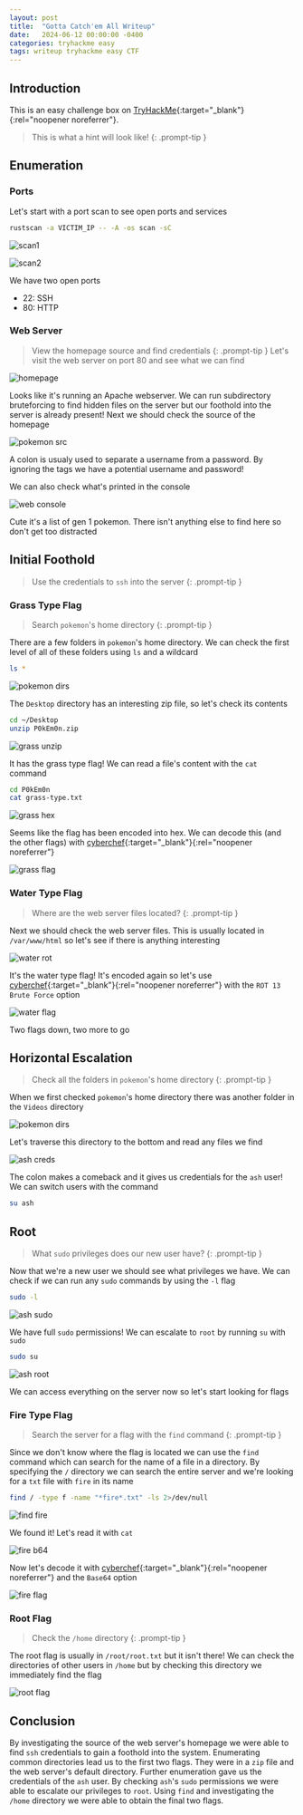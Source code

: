 ```yaml
---
layout: post
title:  "Gotta Catch'em All Writeup"
date:   2024-06-12 00:00:00 -0400
categories: tryhackme easy
tags: writeup tryhackme easy CTF
---
```

## Introduction
This is an easy challenge box on
[TryHackMe](https://tryhackme.com/r/room/anonymousplayground){:target="_blank"}{:rel="noopener noreferrer"}.

> This is what a hint will look like!
{: .prompt-tip }

## Enumeration
### Ports
Let's start with a port scan to see open ports and
services

```bash
rustscan -a VICTIM_IP -- -A -os scan -sC
```
![scan1](/images/catch-em-all/scan1.png)

![scan2](/images/catch-em-all/scan2.png)

We have two open ports
- 22: SSH
- 80: HTTP

### Web Server
> View the homepage source and find credentials
{: .prompt-tip }
Let's visit the web server on port 80 and see what
we can find

![homepage](/images/catch-em-all/homepage.png)

Looks like it's running an Apache webserver. We can
run subdirectory bruteforcing to find hidden files on
the server but our foothold into the server is already
present! Next we should check the source of the homepage

![pokemon src](/images/catch-em-all/pokemon-src.png)

A colon is usualy used to separate a username from a
password. By ignoring the tags we have a potential username
and password!

We can also check what's printed in the console

![web console](/images/catch-em-all/web-console.png)

Cute it's a list of gen 1 pokemon. There isn't anything
else to find here so don't get too distracted

## Initial Foothold
> Use the credentials to `ssh` into the server
{: .prompt-tip }

### Grass Type Flag
> Search `pokemon`'s home directory
{: .prompt-tip }

There are a few folders in `pokemon`'s home directory.
We can check the first level of all of these folders
using `ls` and a wildcard

```bash
ls *
```

![pokemon dirs](/images/catch-em-all/pokemon-dirs.png)

The `Desktop` directory has an interesting zip file,
so let's check its contents

```bash
cd ~/Desktop
unzip P0kEm0n.zip
```

![grass unzip](/images/catch-em-all/grass-unzip.png)

It has the grass type flag! We can read a file's content
with the `cat` command

```bash
cd P0kEm0n
cat grass-type.txt
```

![grass hex](/images/catch-em-all/grass-type-hex.png)

Seems like the flag has been encoded into hex. We can
decode this (and the other flags) with
[cyberchef](https://cyberchef.org/){:target="_blank"}{:rel="noopener noreferrer"}

![grass flag](/images/catch-em-all/grass-type-flag.png)

### Water Type Flag
> Where are the web server files located?
{: .prompt-tip }

Next we should check the web server files. This is usually
located in `/var/www/html` so let's see if there is
anything interesting

![water rot](/images/catch-em-all/water-type-rot.png)

It's the water type flag! It's encoded again so let's
use
[cyberchef](https://cyberchef.org/){:target="_blank"}{:rel="noopener noreferrer"}
with the `ROT 13 Brute Force` option

![water flag](/images/catch-em-all/water-flag.png)

Two flags down, two more to go

## Horizontal Escalation
> Check all the folders in `pokemon`'s home directory
{: .prompt-tip }

When we first checked `pokemon`'s home directory there
was another folder in the `Videos` directory

![pokemon dirs](/images/catch-em-all/pokemon-dirs.png)

Let's traverse this directory to the bottom and read
any files we find

![ash creds](/images/catch-em-all/ash-creds.png)

The colon makes a comeback and it gives us 
credentials for the `ash` user! We can switch users 
with the command

```bash
su ash
```

## Root
> What `sudo` privileges does our new user have?
{: .prompt-tip }

Now that we're a new user we should see what privileges
we have. We can check if we can run any `sudo` commands
by using the `-l` flag

```bash
sudo -l
```

![ash sudo](/images/catch-em-all/ash-sudo.png)

We have full `sudo` permissions! We can escalate to `root`
by running `su` with `sudo`

```bash
sudo su
```

![ash root](/images/catch-em-all/ash-root.png)

We can access everything on the server now so let's
start looking for flags

### Fire Type Flag
> Search the server for a flag with the `find` command
{: .prompt-tip }

Since we don't know where the flag is located we can
use the `find` command which can search for the name
of a file in a directory. By specifying the `/` directory
we can search the entire server and we're looking for
a `txt` file with `fire` in its name

```bash
find / -type f -name "*fire*.txt" -ls 2>/dev/null
```

![find fire](/images/catch-em-all/find-fire.png)

We found it! Let's read it with `cat`

![fire b64](/images/catch-em-all/fire-b64.png)

Now let's decode it with
[cyberchef](https://cyberchef.org/){:target="_blank"}{:rel="noopener noreferrer"}
and the `Base64` option

![fire flag](/images/catch-em-all/fire-flag.png)

### Root Flag
> Check the `/home` directory
{: .prompt-tip }

The root flag is usually in `/root/root.txt` but it
isn't there! We can check the directories of other
users in `/home` but by checking this directory
we immediately find the flag

![root flag](/images/catch-em-all/root-flag.png)

## Conclusion
By investigating the source of the web server's homepage
we were able to find `ssh` credentials to gain a foothold
into the system. Enumerating common directories lead us
to the first two flags. They were in a `zip` file
and the web server's default directory. Further enumeration
gave us the credentials of the `ash` user. By checking
`ash`'s `sudo` permissions we were able to escalate
our privileges to `root`.
Using `find` and investigating the `/home` directory
we were able to obtain the final two flags.
